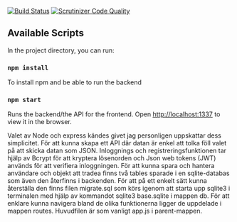 [![Build Status](https://travis-ci.org/Lioo19/jsramverk-backend.svg?branch=master)](https://travis-ci.org/Lioo19/jsramverk-backend)
[![Scrutinizer Code Quality](https://scrutinizer-ci.com/g/Lioo19/jsramverk-backend/badges/quality-score.png?b=master)](https://scrutinizer-ci.com/g/Lioo19/jsramverk-backend/?branch=master)

## Available Scripts

In the project directory, you can run:
### `npm install`
To install npm and be able to run the backend

### `npm start`

Runs the backend/the API for the frontend.
Open [http://localhost:1337](http://localhost:1337) to view it in the browser.


Valet av Node och express kändes givet jag personligen uppskattar dess simplicitet. För att kunna skapa ett API där datan är enkel att tolka föll valet på att skicka datan som JSON.
Inloggnings och registreringsfunktionen tar hjälp av Bcrypt för att kryptera lösenorden och Json web tokens (JWT) används för att verifiera inloggningen.
För att kunna spara och hantera användare och objekt att tradea finns två tables sparade i en sqlite-databas som även den återfinns i backenden. För att på ett enkelt sätt kunna återställa den finns filen migrate.sql som körs igenom att starta upp sqlite3 i terminalen med hjälp av kommandot sqlite3 base.sqlite i mappen db.
För att enklare kunna navigera bland de olika funktionerna ligger de uppdelade i mappen routes. Huvudfilen är som vanligt app.js i parent-mappen.
